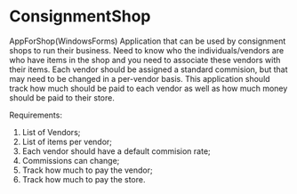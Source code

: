 # ConsignmentShop
AppForShop(WindowsForms)
Application that can be used by consignment shops to run their business.
Need to know who the individuals/vendors are who have items in the shop
and you need to associate these vendors with their items. 
Each vendor should be assigned a standard commision, but that may need to be changed in a per-vendor basis. 
This application should track how much should be paid to each vendor as well as how much money should be paid to their store.

Requirements:

1. List of Vendors;
2. List of items per vendor;
3. Each vendor should have a default commision rate;
4. Commissions can change;
5. Track how much to pay the vendor;
6. Track how much to pay the store.
